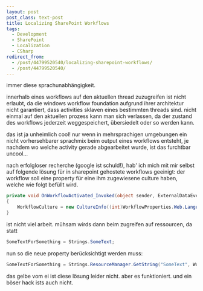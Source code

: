 ```yaml
---
layout: post
post_class: text-post
title: Localizing SharePoint Workflows
tags:
  - Development
  - SharePoint
  - Localization
  - CSharp
redirect_from:
  - /post/44799520540/localizing-sharepoint-workflows/
  - /post/44799520540/
---
```

immer diese sprachunabhängigkeit.

innerhalb eines workflows auf den aktuellen thread zuzugreifen ist nicht erlaubt, da die windows workflow foundation aufgrund ihrer architektur nicht garantiert, dass activities sklaven eines bestimmten threads sind. nicht einmal auf den aktuellen prozess kann man sich verlassen, da der zustand des workflows jederzeit weggespeichert, übersiedelt oder so werden kann.

das ist ja unheimlich cool! nur wenn in mehrsprachigen umgebungen ein nicht vorhersehbarer sprachmix beim output eines workflows entsteht, je nachdem wo welche activity gerade abgearbeitet wurde, ist das furchtbar uncool...

nach erfolgloser recherche (google ist schuld!), hab' ich mich mit mir selbst auf folgende lösung für in sharepoint gehostete workflows geeinigt: der workflow soll eine property für eine ihm zugewiesene culture haben, welche wie folgt befüllt wird.

```csharp
private void OnWorkflowActivated_Invoked(object sender, ExternalDataEventArgs e)
{
    WorkflowCulture = new CultureInfo((int)WorkflowProperties.Web.Language);
}
```

ist nicht viel arbeit. mühsam wirds dann beim zugreifen auf ressourcen, da statt

```csharp
SomeTextForSomething = Strings.SomeText;
```

nun so die neue property berücksichtigt werden muss:

```csharp
SomeTextForSomething = Strings.ResourceManager.GetString("SomeText", WorkflowCulture);
```

das gelbe vom ei ist diese lösung leider nicht. aber es funktioniert. und ein böser hack ists auch nicht.
